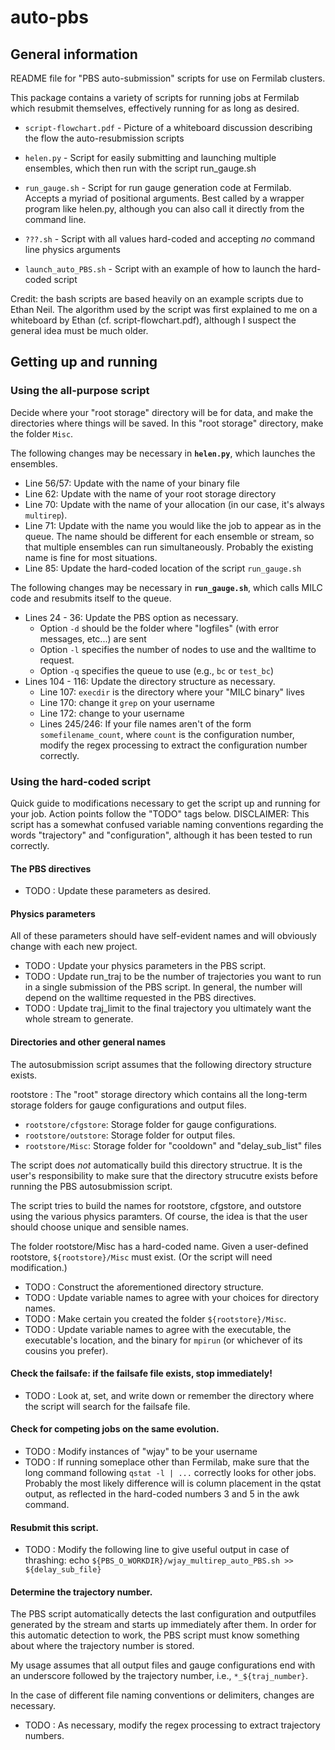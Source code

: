 # auto-pbs

## General information

README file for "PBS auto-submission" scripts for use on Fermilab clusters.

This package contains a variety of scripts for running jobs at Fermilab which
resubmit themselves, effectively running for as long as desired.

 * ``script-flowchart.pdf`` - Picture of a whiteboard discussion describing the flow the auto-resubmission scripts

 * ``helen.py`` - Script for easily submitting and launching multiple ensembles, which then run with the script run_gauge.sh
 * ``run_gauge.sh`` - Script for run gauge generation code at Fermilab. Accepts a myriad of positional arguments. Best called by a wrapper program like helen.py, although you can also call it directly from the command line.

 * ``???.sh`` - Script with all values hard-coded and accepting *no* command line physics arguments
 * ``launch_auto_PBS.sh`` - Script with an example of how to launch the hard-coded script

Credit: the bash scripts are based heavily on an example scripts due to Ethan Neil. The
algorithm used by the script was first explained to me on a whiteboard by Ethan
(cf. script-flowchart.pdf), although I suspect the general idea must be much older.

## Getting up and running

### Using the all-purpose script

Decide where your "root storage" directory will be for data, and make the directories where things will be saved.
In this "root storage" directory, make the folder ``Misc``.

The following changes may be necessary in **``helen.py``**, which launches the ensembles.

 * Line 56/57: Update with the name of your binary file
 * Line 62: Update with the name of your root storage directory
 * Line 70: Update with the name of your allocation (in our case, it's always ``multirep``).
 * Line 71: Update with the name you would like the job to appear as in the queue. The name should be different for each ensemble or stream, so that multiple ensembles can run simultaneously. Probably the existing name is fine for most situations.
 * Line 85: Update the hard-coded location of the script ``run_gauge.sh``
 
The following changes may be necessary in **``run_gauge.sh``**, which calls MILC code and resubmits itself to the queue.

  * Lines 24 - 36: Update the PBS option as necessary. 
    * Option ``-d`` should be the folder where "logfiles" (with error messages, etc...) are sent
    * Option ``-l`` specifies the number of nodes to use and the walltime to request.
    * Option ``-q`` specifies the queue to use (e.g., ``bc`` or ``test_bc``)
  * Lines 104 - 116: Update the directory structure as necessary.
    * Line 107: ``execdir`` is the directory where your "MILC binary" lives
    * Line 170: change it ``grep`` on your username
    * Line 172: change to your username
    * Lines 245/246: If your file names aren't of the form ``somefilename_count``, where ``count`` is the configuration number, modify the regex processing to extract the configuration number correctly.


### Using the hard-coded script

Quick guide to modifications necessary to get the script up and running for your job.
Action points follow the "TODO" tags below.
DISCLAIMER: This script has a somewhat confused variable naming conventions regarding the words "trajectory" and "configuration", although it has been tested to run correctly.


####   The PBS directives   

 * TODO : Update these parameters as desired.

####   Physics parameters  

All of these parameters should have self-evident names and will obviously change
with each new project.

 * TODO : Update your physics parameters in the PBS script.
 * TODO : Update run_traj to be the number of trajectories you want to run in a
    single submission of the PBS script. In general, the number will depend on
    the walltime requested in the PBS directives.
 * TODO : Update traj_limit to the final trajectory you ultimately want the whole
    stream to generate.

####   Directories and other general names

The autosubmission script assumes that the following directory structure exists.

rootstore : The "root" storage directory which contains all the long-term
            storage folders for gauge configurations and output files.

 * ``rootstore/cfgstore``: Storage folder for gauge configurations.
 * ``rootstore/outstore``: Storage folder for output files.
 * ``rootstore/Misc``: Storage folder for "cooldown" and "delay_sub_list" files

The script does *not* automatically build this directory structrue. It is the
user's responsibility to make sure that the directory strucutre exists before
running the PBS autosubmission script.

The script tries to build the names for rootstore, cfgstore, and outstore using
the various physics paramters. Of course, the idea is that the user should choose
unique and sensible names.

The folder rootstore/Misc has a hard-coded name. Given a user-defined rootstore,
``${rootstore}/Misc`` must exist. (Or the script will need modification.)

 * TODO : Construct the aforementioned directory structure.
 * TODO : Update variable names to agree with your choices for directory names.
 * TODO : Make certain you created the folder ``${rootstore}/Misc``.
 * TODO : Update variable names to agree with the executable, the executable's location,
    and the binary for ``mpirun`` (or whichever of its cousins you prefer).

####   Check the failsafe: if the failsafe file exists, stop immediately!  

 * TODO : Look at, set, and write down or remember the directory where the script
    will search for the failsafe file.

####   Check for competing jobs on the same evolution.  

 * TODO : Modify instances of "wjay" to be your username
 * TODO : If running someplace other than Fermilab, make sure that the long command
    following ``qstat -l | ...`` correctly looks for other jobs. Probably the most
    likely difference will is column placement in the qstat output, as reflected
    in the hard-coded numbers 3 and 5 in the awk command.

####   Resubmit this script.   

 * TODO : Modify the following line to give useful output in case of thrashing:
    echo ``${PBS_O_WORKDIR}/wjay_multirep_auto_PBS.sh >> ${delay_sub_file}``

####   Determine the trajectory number.

The PBS script automatically detects the last configuration and outputfiles
generated by the stream and starts up immediately after them. In order for this
automatic detection to work, the PBS script must know something about where the
trajectory number is stored.

My usage assumes that all output files and gauge configurations end with an
underscore followed by the trajectory number, i.e., ``*_${traj_number}``.

In the case of different file naming conventions or delimiters, changes are
necessary.

 * TODO : As necessary, modify the regex processing to extract trajectory numbers.










